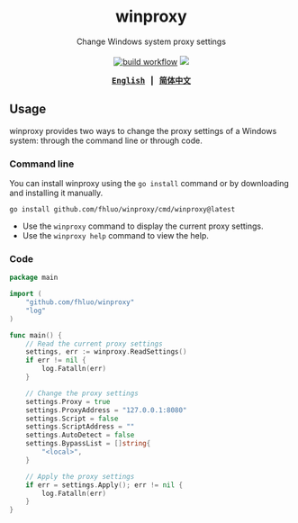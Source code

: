 <div align="center">

# winproxy

Change Windows system proxy settings
<br><br>
<a href="https://github.com/fhluo/winproxy/actions/workflows/build.yaml">
<img src="https://github.com/fhluo/winproxy/actions/workflows/build.yaml/badge.svg" alt="build workflow"></a>
<a href="https://pkg.go.dev/github.com/fhluo/winproxy/go">
<img src="https://img.shields.io/github/v/tag/fhluo/winproxy?filter=go%2F*&label=pkg"></a>

<samp>

**[English](README.md)** ┃ **[简体中文](README.zh-Hans.md)**

</samp>
</div>

## Usage

winproxy provides two ways to change the proxy settings of a Windows system: through the command line or through code.

### Command line

You can install winproxy using the `go install` command or by downloading and installing it manually.

```shell
go install github.com/fhluo/winproxy/cmd/winproxy@latest
```

- Use the `winproxy` command to display the current proxy settings.
- Use the `winproxy help` command to view the help.

### Code

```go
package main

import (
	"github.com/fhluo/winproxy"
	"log"
)

func main() {
	// Read the current proxy settings
	settings, err := winproxy.ReadSettings()
	if err != nil {
		log.Fatalln(err)
	}

	// Change the proxy settings
	settings.Proxy = true
	settings.ProxyAddress = "127.0.0.1:8080"
	settings.Script = false
	settings.ScriptAddress = ""
	settings.AutoDetect = false
	settings.BypassList = []string{
		"<local>",
	}

	// Apply the proxy settings
	if err = settings.Apply(); err != nil {
		log.Fatalln(err)
	}
}

```
